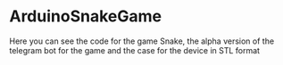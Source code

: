 # ArduinoSnakeGame
Here you can see the code for the game Snake, the alpha version of the telegram bot for the game and the case for the device in STL format 
